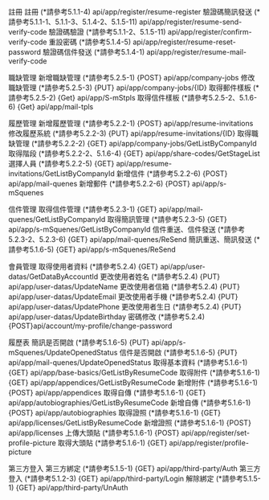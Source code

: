 註冊
註冊 (*請參考5.1.1-4) api/app/register/resume-register
驗證碼簡訊發送 (*請參考5.1.1-1、5.1.1-3、5.1.4-2、5.1.5-11) api/app/register/resume-send-verify-code
驗證碼驗證 (*請參考5.1.1-2、5.1.5-11) api/app/register/confirm-verify-code
重設密碼 (*請參考5.1.4-5) api/app/register/resume-reset-password
驗證碼信件發送 (*請參考5.1.4-1) api/app/register/resume-mail-verify-code



職缺管理
新增職缺管理 (*請參考5.2.5-1) {POST} api/app/company-jobs
修改職缺管理 (*請參考5.2.5-3) {PUT} api/app/company-jobs/{ID}
取得郵件樣板 (*請參考5.2.5-2) {Get} api/app/S-mStpls
取得信件樣板 (*請參考5.2.5-2、5.1.6-6) {Get} api/app/mail-tpls



履歷管理
新增履歷管理 (*請參考5.2.2-1) {POST} api/app/resume-invitations
修改履歷系統 (*請參考5.2.2-3) {PUT} api/app/resume-invitations/{ID}
取得職缺管理 (*請參考5.2.2-2) {GET} api/app/company-jobs/GetListByCompanyId
取得階段 (*請參考5.2.2-2、5.1.6-4) {GET} api/app/share-codes/GetStageList
選擇人員 (*請參考5.2.2-5) {GET} api/app/resume-invitations/GetListByCompanyId
新增信件 (*請參考5.2.2-6) {POST} api/app/mail-quenes
新增郵件 (*請參考5.2.2-6) {POST} api/app/s-mSquenes



信件管理
取得信件管理 (*請參考5.2.3-1) {GET} api/app/mail-quenes/GetListByCompanyId
取得簡訊管理 (*請參考5.2.3-5) {GET} api/app/s-mSquenes/GetListByCompanyId
信件重送、信件發送 (*請參考5.2.3-2、5.2.3-6) {GET} api/app/mail-quenes/ReSend
簡訊重送、簡訊發送 (*請參考5.1.6-5) {GET} api/app/s-mSquenes/ReSend



會員管理
取得使用者資料 (*請參考5.2.4) {GET} api/app/user-datas/GetDataByAccountId
更改使用者姓名 (*請參考5.2.4) {PUT} api/app/user-datas/UpdateName
更改使用者信箱 (*請參考5.2.4) {PUT} api/app/user-datas/UpdateEmail
更改使用者手機 (*請參考5.2.4) {PUT} api/app/user-datas/UpdatePhone
更改使用者生日 (*請參考5.2.4) {PUT} api/app/user-datas/UpdateBirthday
密碼修改 (*請參考5.2.4) {POST}api/account/my-profile/change-password




履歷表
簡訊是否開啟 (*請參考5.1.6-5) {PUT} api/app/s-mSquenes/UpdateOpenedStatus
信件是否開啟 (*請參考5.1.6-5) {PUT} api/app/mail-quenes/UpdateOpenedStatus
取得基本資料 (*請參考5.1.6-1) {GET} api/app/base-basics/GetListByResumeCode
取得附件 (*請參考5.1.6-1) {GET} api/app/appendices/GetListByResumeCode
新增附件 (*請參考5.1.6-1) {POST} api/app/appendices
取得自傳 (*請參考5.1.6-1) {GET} api/app/autobiographies/GetListByResumeCode
新增自傳 (*請參考5.1.6-1) {POST} api/app/autobiographies
取得證照 (*請參考5.1.6-1) {GET} api/app/licenses/GetListByResumeCode
新增證照 (*請參考5.1.6-1) {POST} api/app/licenses
上傳大頭貼 (*請參考5.1.6-1) {POST} api/app/register/set-profile-picture
取得大頭貼 (*請參考5.1.6-1) {GET} api/app/register/profile-picture



第三方登入
第三方綁定 (*請參考5.1.5-1) {GET} api/app/third-party/Auth
第三方登入 (*請參考5.1.2-3) {GET} api/app/third-party/Login
解除綁定 (*請參考5.1.5-1) {GET} api/app/third-party/UnAuth